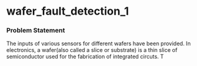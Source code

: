# wafer_fault_detection_1
### Problem Statement
 The inputs of various sensors for different wafers have been provided. In electronics, a wafer(also called a slice or substrate) is a thin slice of semiconductor used for the fabrication of integrated circuts.
 T

